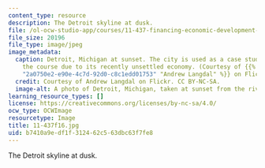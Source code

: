 ```yaml
---
content_type: resource
description: The Detroit skyline at dusk.
file: /ol-ocw-studio-app/courses/11-437-financing-economic-development-fall-2016/b7410a9edf1f312462c563dbc63f7fe8_11-437f16.jpg
file_size: 20196
file_type: image/jpeg
image_metadata:
  caption: Detroit, Michigan at sunset. The city is used as a case study throughout
    the course due to its recently unsettled economy. (Courtesy of {{% resource_link
    "2a0750e2-e90e-4c7d-92d0-c8c1edd01753" "Andrew Langdal" %}} on Flickr. CC BY-NC-SA.)
  credit: Courtesy of Andrew Langdal on Flickr. CC BY-NC-SA.
  image-alt: A photo of Detroit, Michigan, taken at sunset from the river.
learning_resource_types: []
license: https://creativecommons.org/licenses/by-nc-sa/4.0/
ocw_type: OCWImage
resourcetype: Image
title: 11-437f16.jpg
uid: b7410a9e-df1f-3124-62c5-63dbc63f7fe8
---
```

The Detroit skyline at dusk.